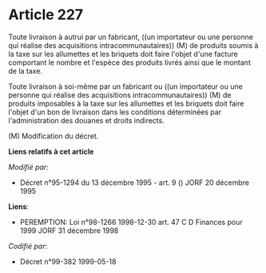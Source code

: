 # Article 227

Toute livraison à autrui par un fabricant, ((un importateur ou une personne qui réalise des acquisitions
intracommunautaires)) (M) de produits soumis à la taxe sur les allumettes et les briquets doit faire l'objet d'une facture
comportant le nombre et l'espèce des produits livrés ainsi que le montant de la taxe.

Toute livraison à soi-même par un fabricant ou ((un importateur ou une personne qui réalise des acquisitions
intracommunautaires)) (M) de produits imposables à la taxe sur les allumettes et les briquets doit faire l'objet d'un bon de
livraison dans les conditions déterminées par l'administration des douanes et droits indirects.

(M) Modification du décret.

**Liens relatifs à cet article**

_Modifié par_:

  - Décret n°95-1294 du 13 décembre 1995 - art. 9 () JORF 20 décembre 1995

**Liens**:

  - PEREMPTION: Loi n°98-1266 1998-12-30 art. 47 C D Finances pour 1999 JORF 31 décembre 1998

_Codifié par_:

  - Décret n°99-382 1999-05-18

